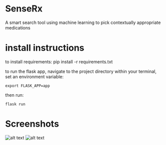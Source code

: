 # SenseRx
A smart search tool using machine learning to pick contextually appropriate medications
# install instructions
to install requirements: pip install -r requirements.txt

to run the flask app, navigate to the project directory within your terminal, set an environment variable:

```export FLASK_APP=app```

then run:

```flask run```

# Screenshots
![alt text](https://raw.githubusercontent.com/AnthonyMella66/toronto_health_hack_2019/master/screenshots/1st.png "Logo Title Text 1")
![alt text](https://github.com/AnthonyMella66/toronto_health_hack_2019/blob/master/screenshots/results.png "Logo Title Text 1")
